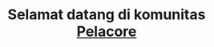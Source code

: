 <h1 align="center">Selamat datang di komunitas <a href="https://pelacore.com/">Pelacore</a></h1><br>
